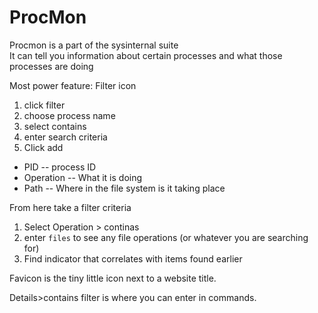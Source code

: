# ProcMon

Procmon is a part of the sysinternal suite  
It can tell you information about certain processes and what those processes are doing  

Most power feature: Filter icon  

1. click filter
2. choose process name
3. select contains
4. enter search criteria
5. Click add

- PID -- process ID
- Operation -- What it is doing
- Path -- Where in the file system is it taking place

From here take a filter criteria  
1. Select Operation > continas
2. enter ```files``` to see any file operations (or whatever you are searching for)
3. Find indicator that correlates with items found earlier

Favicon is the tiny little icon next to a website title.

Details>contains filter is where you can enter in commands.

